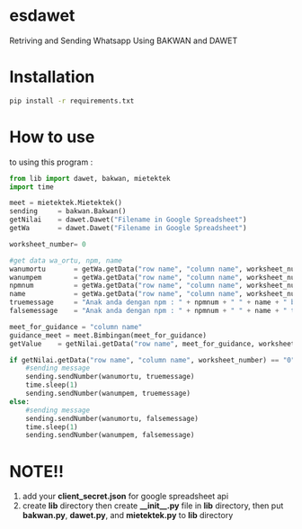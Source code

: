 # esdawet 
Retriving and Sending Whatsapp Using BAKWAN and DAWET

# Installation
```sh
pip install -r requirements.txt 
```

# How to use
to using this program : 
```python
from lib import dawet, bakwan, mietektek
import time  

meet = mietektek.Mietektek()
sending     = bakwan.Bakwan()  
getNilai    = dawet.Dawet("Filename in Google Spreadsheet")  
getWa       = dawet.Dawet("Filename in Google Spreadsheet")  

worksheet_number= 0

#get data wa_ortu, npm, name
wanumortu   	= getWa.getData("row name", "column name", worksheet_number)  
wanumpem    	= getWa.getData("row name", "column name", worksheet_number)
npmnum      	= getWa.getData("row name", "column name", worksheet_number)
name        	= getWa.getData("row name", "column name", worksheet_number)
truemessage 	= "Anak anda dengan npm : " + npmnum + " " + name + " belum melaksanakan bimbingan!" 
falsemessage	= "Anak anda dengan npm : " + npmnum + " " + name + " telah melaksanakan bimbingan!"

meet_for_guidance = "column name"
guidance_meet = meet.Bimbingan(meet_for_guidance)
getValue    = getNilai.getData("row name", meet_for_guidance, worksheet_number)

if getNilai.getData("row name", "column name", worksheet_number) == "0":  
    #sending message  
    sending.sendNumber(wanumortu, truemessage)  
    time.sleep(1)  
    sending.sendNumber(wanumpem, truemessage)  
else:  
    #sending message  
    sending.sendNumber(wanumortu, falsemessage)  
    time.sleep(1)  
    sending.sendNumber(wanumpem, falsemessage)
```

# NOTE!!
1. add your **client_secret.json** for google spreadsheet api
2. create **lib** directory then create **\_\_init\_\_.py** file in **lib** directory, then put **bakwan.py**, **dawet.py**, and **mietektek.py** to **lib** directory